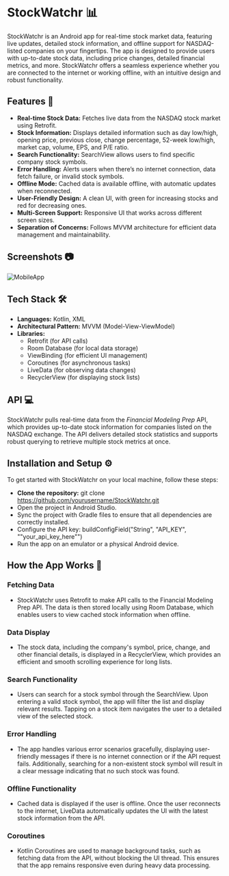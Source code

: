 # StockWatchr 📊
StockWatchr is an Android app for real-time stock market data, featuring live updates, detailed stock information, and offline support for NASDAQ-listed companies on your fingertips. The app is designed to provide users with up-to-date stock data, including price changes, detailed financial metrics, and more. StockWatchr offers a seamless experience whether you are connected to the internet or working offline, with an intuitive design and robust functionality.

## Features 🚀
- **Real-time Stock Data:** Fetches live data from the NASDAQ stock market using Retrofit.
- **Stock Information:** Displays detailed information such as day low/high, opening price, previous close, change percentage, 52-week low/high, market cap, volume, EPS, and P/E ratio.
- **Search Functionality:** SearchView allows users to find specific company stock symbols.
- **Error Handling:** Alerts users when there’s no internet connection, data fetch failure, or invalid stock symbols.
- **Offline Mode:** Cached data is available offline, with automatic updates when reconnected.
- **User-Friendly Design:** A clean UI, with green for increasing stocks and red for decreasing ones.
- **Multi-Screen Support:** Responsive UI that works across different screen sizes.
- **Separation of Concerns:** Follows MVVM architecture for efficient data management and maintainability.


## Screenshots 📷
![MobileApp](https://github.com/user-attachments/assets/34d176db-0ecf-4374-bfce-4b3ed800f3d0)

## Tech Stack 🛠️

- **Languages:** Kotlin, XML
- **Architectural Pattern:** MVVM (Model-View-ViewModel)
- **Libraries:**
  - Retrofit (for API calls)
  - Room Database (for local data storage)
  - ViewBinding (for efficient UI management)
  - Coroutines (for asynchronous tasks)
  - LiveData (for observing data changes)
  - RecyclerView (for displaying stock lists)

## API 💻
StockWatchr pulls real-time data from the _Financial Modeling Prep_ API, which provides up-to-date stock information for companies listed on the NASDAQ exchange. The API delivers detailed stock statistics and supports robust querying to retrieve multiple stock metrics at once.

## Installation and Setup ⚙️
To get started with StockWatchr on your local machine, follow these steps:
- **Clone the repository:**
  git clone https://github.com/yourusername/StockWatchr.git
- Open the project in Android Studio.
- Sync the project with Gradle files to ensure that all dependencies are correctly installed.
- Configure the API key:
buildConfigField("String", "API_KEY", "\"your_api_key_here\"")
- Run the app on an emulator or a physical Android device.

## How the App Works 🔧
### Fetching Data
- StockWatchr uses Retrofit to make API calls to the Financial Modeling Prep API. The data is then stored locally using Room Database, which enables users to view cached stock information when offline.
### Data Display
- The stock data, including the company's symbol, price, change, and other financial details, is displayed in a RecyclerView, which provides an efficient and smooth scrolling experience for long lists.
### Search Functionality
- Users can search for a stock symbol through the SearchView. Upon entering a valid stock symbol, the app will filter the list and display relevant results. Tapping on a stock item navigates the user to a detailed view of the selected stock.
### Error Handling
- The app handles various error scenarios gracefully, displaying user-friendly messages if there is no internet connection or if the API request fails. Additionally, searching for a non-existent stock symbol will result in a clear message indicating that no such stock was found.
### Offline Functionality
- Cached data is displayed if the user is offline. Once the user reconnects to the internet, LiveData automatically updates the UI with the latest stock information from the API.
### Coroutines
- Kotlin Coroutines are used to manage background tasks, such as fetching data from the API, without blocking the UI thread. This ensures that the app remains responsive even during heavy data processing.
  
